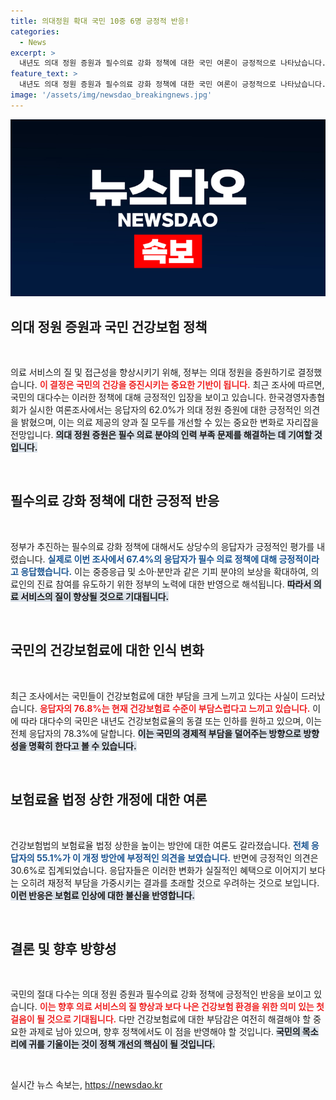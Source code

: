 ```yaml
---
title: 의대정원 확대 국민 10중 6명 긍정적 반응!
categories:
  - News
excerpt: >
  내년도 의대 정원 증원과 필수의료 강화 정책에 대한 국민 여론이 긍정적으로 나타났습니다. 62%가 의대 증원에 찬성하며, 건강보험료 인하를 원하는 이들도 78%에 달하는데요. 국민의 목소리가 어떻게 정책에 반영될지 귀추가 주목됩니다!
feature_text: >
  내년도 의대 정원 증원과 필수의료 강화 정책에 대한 국민 여론이 긍정적으로 나타났습니다. 62%가 의대 증원에 찬성하며, 건강보험료 인하를 원하는 이들도 78%에 달하는데요. 국민의 목소리가 어떻게 정책에 반영될지 귀추가 주목됩니다!
image: '/assets/img/newsdao_breakingnews.jpg'
---
```


<p><img src="/assets/img/newsdao_breakingnews.jpg" alt="implanttips 속보" /></p>

<h2 data-ke-size="size26">의대 정원 증원과 국민 건강보험 정책</h2>

<p data-ke-size="size16">&nbsp;</p>

<p>의료 서비스의 질 및 접근성을 향상시키기 위해, 정부는 의대 정원을 증원하기로 결정했습니다. <b><span style="color: #ee2323;">이 결정은 국민의 건강을 증진시키는 중요한 기반이 됩니다.</span></b> 최근 조사에 따르면, 국민의 대다수는 이러한 정책에 대해 긍정적인 입장을 보이고 있습니다. 한국경영자총협회가 실시한 여론조사에서는 응답자의 62.0%가 의대 정원 증원에 대한 긍정적인 의견을 밝혔으며, 이는 의료 제공의 양과 질 모두를 개선할 수 있는 중요한 변화로 자리잡을 전망입니다. <b><span style="background-color: #21538527;">의대 정원 증원은 필수 의료 분야의 인력 부족 문제를 해결하는 데 기여할 것입니다.</span></b></p>

<p data-ke-size="size16">&nbsp;</p>

<h2 data-ke-size="size26">필수의료 강화 정책에 대한 긍정적 반응</h2>

<p data-ke-size="size16">&nbsp;</p>

<p>정부가 추진하는 필수의료 강화 정책에 대해서도 상당수의 응답자가 긍정적인 평가를 내렸습니다. <b><span style="color: #1a5490;">실제로 이번 조사에서 67.4%의 응답자가 필수 의료 정책에 대해 긍정적이라고 응답했습니다.</span></b> 이는 중증응급 및 소아·분만과 같은 기피 분야의 보상을 확대하여, 의료인의 진료 참여를 유도하기 위한 정부의 노력에 대한 반영으로 해석됩니다. <b><span style="background-color: #21538527;">따라서 의료 서비스의 질이 향상될 것으로 기대됩니다.</span></b></p>

<p data-ke-size="size16">&nbsp;</p>

<h2 data-ke-size="size26">국민의 건강보험료에 대한 인식 변화</h2>

<p data-ke-size="size16">&nbsp;</p>

<p>최근 조사에서는 국민들이 건강보험료에 대한 부담을 크게 느끼고 있다는 사실이 드러났습니다. <b><span style="color: #ee2323;">응답자의 76.8%는 현재 건강보험료 수준이 부담스럽다고 느끼고 있습니다.</span></b> 이에 따라 대다수의 국민은 내년도 건강보험료율의 동결 또는 인하를 원하고 있으며, 이는 전체 응답자의 78.3%에 달합니다. <b><span style="background-color: #21538527;">이는 국민의 경제적 부담을 덜어주는 방향으로 방향성을 명확히 한다고 볼 수 있습니다.</span></b></p>

<p data-ke-size="size16">&nbsp;</p>

<h2 data-ke-size="size26">보험료율 법정 상한 개정에 대한 여론</h2>

<p data-ke-size="size16">&nbsp;</p>

<p>건강보험법의 보험료율 법정 상한을 높이는 방안에 대한 여론도 갈라졌습니다. <b><span style="color: #1a5490;">전체 응답자의 55.1%가 이 개정 방안에 부정적인 의견을 보였습니다.</span></b> 반면에 긍정적인 의견은 30.6%로 집계되었습니다. 응답자들은 이러한 변화가 실질적인 혜택으로 이어지기 보다는 오히려 재정적 부담을 가중시키는 결과를 초래할 것으로 우려하는 것으로 보입니다. <b><span style="background-color: #21538527;">이런 반응은 보험료 인상에 대한 불신을 반영합니다.</span></b></p>

<p data-ke-size="size16">&nbsp;</p>

<h2 data-ke-size="size26">결론 및 향후 방향성</h2>

<p data-ke-size="size16">&nbsp;</p>

<p>국민의 절대 다수는 의대 정원 증원과 필수의료 강화 정책에 긍정적인 반응을 보이고 있습니다. <b><span style="color: #ee2323;">이는 향후 의료 서비스의 질 향상과 보다 나은 건강보험 환경을 위한 의미 있는 첫걸음이 될 것으로 기대됩니다.</span></b> 다만 건강보험료에 대한 부담감은 여전히 해결해야 할 중요한 과제로 남아 있으며, 향후 정책에서도 이 점을 반영해야 할 것입니다. <b><span style="background-color: #21538527;">국민의 목소리에 귀를 기울이는 것이 정책 개선의 핵심이 될 것입니다.</span></b></p>

<p data-ke-size="size16">&nbsp;</p>
실시간 뉴스 속보는, <a href="https://newsdao.kr" rel="dofollow">https://newsdao.kr</a>


